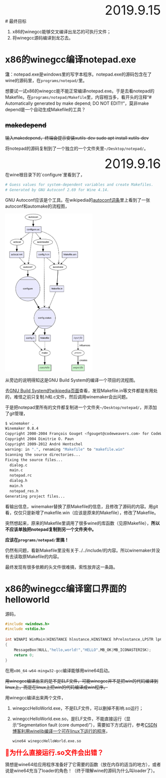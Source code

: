 <div style="font-size:3em; text-align:right;">2019.9.15</div>
# 最终目标

1. x86的winegcc能够交叉编译出龙芯的可执行文件；
2. 将winegcc源码编译到龙芯去。

# x86的winegcc编译notepad.exe

**注**：notepad.exe是windows里的写字本程序。notepad.exe的源码包含在了wine的源码里，在`programs/notepad/`里。

想要试一试x86的winegcc能不能正常编译notepad.exe。于是去看notepad的Makefile。在`programs/notepad/Makefile`里，内容相当多，看开头的注释“# Automatically generated by make depend; DO NOT EDIT!!”，莫非make depend是一个自动生成Makefile的工具？

## ~~makedepend~~

~~输入makedepend，终端会提示安装xutils-dev
sudo apt install xutils-dev~~

将notepad的源码复制到了一个独立的一个文件夹里`~/Desktop/notepad/`。

<div style="font-size:3em; text-align:right;">2019.9.16</div>
在wine根目录下的`configure`里看到了，

```bash
# Guess values for system-dependent variables and create Makefiles.
# Generated by GNU Autoconf 2.69 for Wine 4.14.
```

GNU Autoconf应该是个工具。在wikipedia的[autoconf词条](https://en.wikipedia.org/wiki/Autoconf)里上看到了一张autoconf和automake的流程图，

<img src="pictures/Autoconf-automake-process.svg" alt="Autoconf-automake-process" style="zoom: 50%;" />

从旁边的说明得知这是GNU Build System的编译一个项目的流程图。

去[GNU Build System的wikipedia页面](https://en.wikipedia.org/wiki/GNU_Build_System)查看，发现Makefile.in等文件都是有用处的，难怪之前只复制.h和.c文件，然后调用winemaker会出问题。

于是把notepad里所有的文件都复制进一个文件夹`~/Desktop/notepad/`，并添加了git管理，

```bash
$ winemaker .
Winemaker 0.8.4
Copyright 2000-2004 François Gouget <fgouget@codeweavers.com> for CodeWeavers
Copyright 2004 Dimitrie O. Paun
Copyright 2009-2012 André Hentschel
warning: in ".", renaming "Makefile" to "makefile.win"
Scanning the source directories...
Fixing the source files...
  dialog.c
  main.c
  notepad.rc
  dialog.h
  main.h
  notepad_res.h
Generating project files...
```

看输出信息，winemaker替换了原Makefile的信息，且修改了源码的内容。用git看，仅仅只是新增了makefile.win（应该是原来的Makefile），修改了Makefile。

突然想起来，原来的Makefile里调用了很多wine的库函数（见原Makefile），**所以不应该单独把notepad复制到另一个文件夹中。**

**应该在`programs/notepad/`里搞！**

仍然有问题，看新Makefile里没有关于../../include/的内容。所以winemaker并没有去读取原Makefile的内容。

最终发现有很多依赖的头文件很难搞，索性放弃这一条路。

# x86的winegcc编译窗口界面的helloworld

源码，

```c
#include <windows.h>
#include <stdio.h>
 
int WINAPI WinMain(HINSTANCE hlnstance,HINSTANCE hPrelnstance,LPSTR lpCmdLine,int nCmdShow)
{
	MessageBox(NULL,"hello,world!","HELLO",MB_OK|MB_ICONASTERISK);
    return 0;
}
```

在用`x86_64-w64-mingw32-gcc`编译能够用wine64启动。

~~用winegcc编译出来的是不是ELF文件，可能winegcc并不是把win的代码编译到linux上，而是在linux上把win的代码编译成win程序。~~

用winegcc编译出来两个文件，

1. winegccHelloWorld.exe，不是ELF文件，可以删掉不影响.so运行；

2. winegccHelloWorld.exe.so，是ELF文件，不能直接运行（显示“Segmentation fault (core dumped)”），需要如下方式运行，参考[CSDN博客利用winelib编译一个可在linux下运行的程序](https://blog.csdn.net/wwyyxx26/article/details/9853089)，

   ```bash
   wine64 winegccHelloWorld.exe.so
   ```

<div style="font-size: 1.5em; font-weight: bold; color:red;">🤔为什么直接运行.so文件会出错？</div>

猜想是wine64给应用程序准备好了它需要的函数（放在内存的适当的地方），或者说是wine64充当了loader的角色！（终于理解wine的源码为什么叫loader了）。